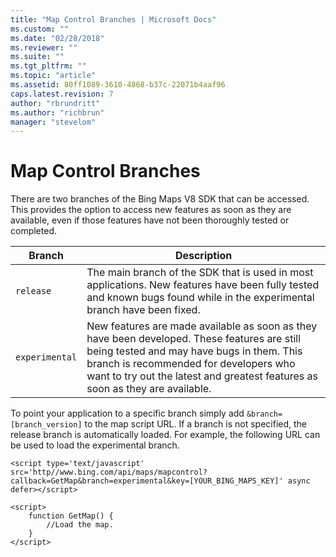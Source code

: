 ```yaml
---
title: "Map Control Branches | Microsoft Docs"
ms.custom: ""
ms.date: "02/28/2018"
ms.reviewer: ""
ms.suite: ""
ms.tgt_pltfrm: ""
ms.topic: "article"
ms.assetid: 80ff1089-3610-4868-b37c-22071b4aaf96
caps.latest.revision: 7
author: "rbrundritt"
ms.author: "richbrun"
manager: "stevelom"
---
```

# Map Control Branches
There are two branches of the Bing Maps V8 SDK that can be accessed. This provides the option to access new features as soon as they are available, even if those features have not been thoroughly tested or completed.

Branch	     | Description
------------ | --------------------
`release`	     | The main branch of the SDK that is used in most applications. New features have been fully tested and known bugs found while in the experimental branch have been fixed. 
`experimental` | New features are made available as soon as they have been developed. These features are still being tested and may have bugs in them. This branch is recommended for developers who want to try out the latest and greatest features as soon as they are available. 

<!--`frozen`	     | New features are added only after they have been in the release branch for a period of time and all known bugs have been fixed. This branch is recommended for mission critical apps that are willing to wait longer for new features in exchange for the extra stability.-->

To point your application to a specific branch simply add `&branch=[branch_version]` to the map script URL. If a branch is not specified, the release branch is automatically loaded. For example, the following URL can be used to load the experimental branch.

```
<script type='text/javascript' src='http//www.bing.com/api/maps/mapcontrol?callback=GetMap&branch=experimental&key=[YOUR_BING_MAPS_KEY]' async defer></script>

<script>
    function GetMap() {
        //Load the map.
    }
</script>
```
